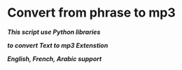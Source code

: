 # Convert from phrase to mp3
***This script use Python libraries*** 

***to convert Text to mp3 Extenstion***

***English, French, Arabic support***
